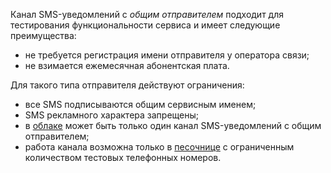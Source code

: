 Канал SMS-уведомлений с _общим отправителем_ подходит для тестирования функциональности сервиса и имеет следующие преимущества:
* не требуется регистрация имени отправителя у оператора связи;
* не взимается ежемесячная абонентская плата.

Для такого типа отправителя действуют ограничения:
* все SMS подписываются общим сервисным именем;
* SMS рекламного характера запрещены;
* в [облаке](../../resource-manager/concepts/resources-hierarchy.md#cloud) может быть только один канал SMS-уведомлений с общим отправителем;
* работа канала возможна только в [песочнице](../../notifications/concepts/sms.md#sandbox) с ограниченным количеством тестовых телефонных номеров.
